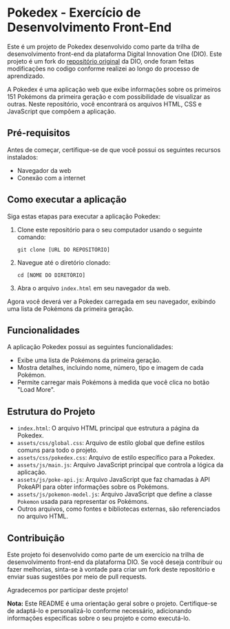 # Pokedex - Exercício de Desenvolvimento Front-End

Este é um projeto de Pokedex desenvolvido como parte da trilha de desenvolvimento front-end da plataforma Digital Innovation One (DIO). Este projeto é um fork do [repositório original](https://github.com/digitalinnovationone/js-developer-pokedex) da DIO, onde foram feitas modificações no codigo conforme realizei ao longo do processo de aprendizado.

A Pokedex é uma aplicação web que exibe informações sobre os primeiros 151 Pokémons da primeira geração e com possibilidade de visualizar as outras. Neste repositório, você encontrará os arquivos HTML, CSS e JavaScript que compõem a aplicação.

## Pré-requisitos

Antes de começar, certifique-se de que você possui os seguintes recursos instalados:

- Navegador da web
- Conexão com a internet

## Como executar a aplicação

Siga estas etapas para executar a aplicação Pokedex:

1. Clone este repositório para o seu computador usando o seguinte comando:

   ```
   git clone [URL DO REPOSITÓRIO]
   ```

2. Navegue até o diretório clonado:

   ```
   cd [NOME DO DIRETÓRIO]
   ```

3. Abra o arquivo `index.html` em seu navegador da web.

Agora você deverá ver a Pokedex carregada em seu navegador, exibindo uma lista de Pokémons da primeira geração.

## Funcionalidades

A aplicação Pokedex possui as seguintes funcionalidades:

- Exibe uma lista de Pokémons da primeira geração.
- Mostra detalhes, incluindo nome, número, tipo e imagem de cada Pokémon.
- Permite carregar mais Pokémons à medida que você clica no botão "Load More".

## Estrutura do Projeto

- `index.html`: O arquivo HTML principal que estrutura a página da Pokedex.
- `assets/css/global.css`: Arquivo de estilo global que define estilos comuns para todo o projeto.
- `assets/css/pokedex.css`: Arquivo de estilo específico para a Pokedex.
- `assets/js/main.js`: Arquivo JavaScript principal que controla a lógica da aplicação.
- `assets/js/poke-api.js`: Arquivo JavaScript que faz chamadas à API PokeAPI para obter informações sobre os Pokémons.
- `assets/js/pokemon-model.js`: Arquivo JavaScript que define a classe `Pokemon` usada para representar os Pokémons.
- Outros arquivos, como fontes e bibliotecas externas, são referenciados no arquivo HTML.

## Contribuição

Este projeto foi desenvolvido como parte de um exercício na trilha de desenvolvimento front-end da plataforma DIO. Se você deseja contribuir ou fazer melhorias, sinta-se à vontade para criar um fork deste repositório e enviar suas sugestões por meio de pull requests.

Agradecemos por participar deste projeto!

**Nota:** Este README é uma orientação geral sobre o projeto. Certifique-se de adaptá-lo e personalizá-lo conforme necessário, adicionando informações específicas sobre o seu projeto e como executá-lo.